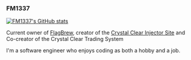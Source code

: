 ### FM1337

[![FM1337's GitHub stats](https://github-readme-stats.vercel.app/api?username=fm1337)]()

Current owner of [FlagBrew](https://flagbrew.org), creator of the [Crystal Clear Injector Site](https://inject.fm1337.com) and Co-creator of the Crystal Clear Trading System

I'm a software engineer who enjoys coding as both a hobby and a job.
